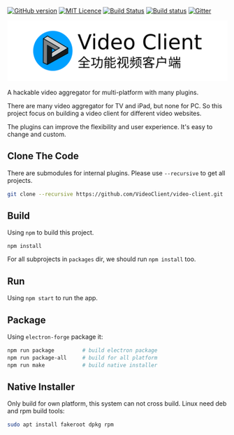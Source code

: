 [![GitHub version](https://badge.fury.io/gh/VideoClient%2Fvideo-client.svg)](https://badge.fury.io/gh/VideoClient%2Fvideo-client)
[![MIT Licence](https://badges.frapsoft.com/os/mit/mit.svg?v=103)](https://opensource.org/licenses/mit-license.php)
[![Build Status](https://travis-ci.org/VideoClient/video-client.svg?branch=master)](https://travis-ci.org/VideoClient/video-client)
[![Build status](https://ci.appveyor.com/api/projects/status/hnnu3h9va9u9uiik/branch/master?svg=true)](https://ci.appveyor.com/project/sunxfancy/video-client/branch/master)
[![Gitter](https://badges.gitter.im/VideoClient/video-client.svg)](https://gitter.im/VideoClient/video-client?utm_source=badge&utm_medium=badge&utm_campaign=pr-badge)



![logo](app/icon/logo.png)


A hackable video aggregator for multi-platform with many plugins.

There are many video aggregator for TV and iPad, but none for PC. So this project focus on building a video client for different video websites.

The plugins can improve the flexibility and user experience. It's easy to change and custom.

## Clone The Code

There are submodules for internal plugins. Please use `--recursive` to get all projects.

```sh
git clone --recursive https://github.com/VideoClient/video-client.git
```

## Build

Using `npm` to build this project. 

```
npm install
```

For all subprojects in `packages` dir, we should run `npm install` too.

## Run

Using `npm start` to run the app.


## Package

Using `electron-forge` package it:

```sh
npm run package         # build electron package
npm run package-all     # build for all platform
npm run make            # build native installer
```


## Native Installer

Only build for own platform, this system can not cross build. 
Linux need deb and rpm build tools:

```sh
sudo apt install fakeroot dpkg rpm
```